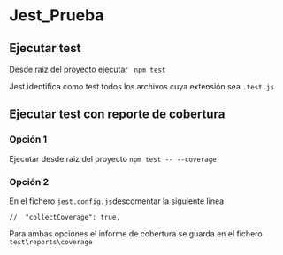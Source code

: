 # Jest_Prueba

## Ejecutar test
Desde raiz del proyecto ejecutar 
``` npm test```

Jest identifica como test todos los archivos cuya extensión sea ```.test.js```

## Ejecutar test con reporte de cobertura
### Opción 1
Ejecutar desde raiz del proyecto ```npm test -- --coverage```

### Opción 2
En el fichero ```jest.config.js```descomentar la siguiente linea
```
//  "collectCoverage": true,
```
Para ambas opciones el informe de cobertura se guarda en el fichero ```test\reports\coverage```
